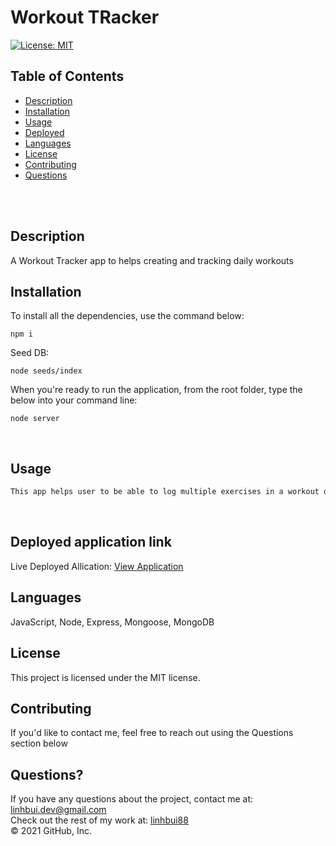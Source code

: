 # Workout TRacker<br />

[![License: MIT](https://img.shields.io/badge/License-MIT-yellow.svg)](https://opensource.org/licenses/MIT) <br />

## Table of Contents 

- [Description](#description)
- [Installation](#installation)
- [Usage](#usage)
- [Deployed](#deployedapplicationlink)
- [Languages](#languages)
- [License](#license)
- [Contributing](#contributing)
- [Questions](#questions)

<br />
<br />

## Description
A Workout Tracker app to helps creating and tracking daily workouts

## Installation
To install all the dependencies, use the command below:
```
npm i
```
Seed DB:
```
node seeds/index
```
When you're ready to run the application, from the root folder, type the below into your command line:
```
node server
```
<br />

## Usage

```md
This app helps user to be able to log multiple exercises in a workout on a given day. The User should also be able to track the name, type, weight, sets, reps, and duration of exercise. If the exercise is a cardio exercise, they should be able to track their distance traveled.

```
<br/>


## Deployed application link
Live Deployed Allication: [View Application](https://nameless-harbor-72570.herokuapp.com/)<br/>


## Languages

JavaScript, Node, Express, Mongoose, MongoDB<br />

## License

  This project is licensed under the MIT license. <br />
  
## Contributing

If you'd like to contact me, feel free to reach out using the Questions section below<br />

## Questions?

If you have any questions about the project, contact me at: 
linhbui.dev@gmail.com <br />
Check out the rest of my work at: 
[linhbui88](https://github.com/Linhbui88) <br />
© 2021 GitHub, Inc.

